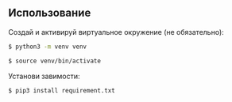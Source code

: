 ## Использование

Создай и активируй виртуальное окружение (не обязательно):
```sh
$ python3 -m venv venv

$ source venv/bin/activate
```

Установи завимости:
```sh
$ pip3 install requirement.txt
```